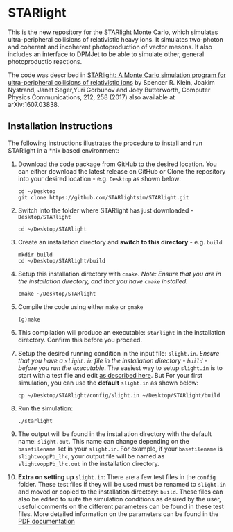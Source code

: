# STARlight
This is the new repository for the STARlight Monte Carlo, which simulates ultra-peripheral collisions of relativistic heavy ions.   It simulates two-photon 
and coherent and incoherent photoproduction of vector mesons.  It also includes an interface to DPMJet to be able to simulate other, general photoproductio reactions.

The code was described in [STARlight: A Monte Carlo simulation program for ultra-peripheral collisions of relativistic ions](arXiv:1607.03838) by Spencer R. Klein, Joakim Nystrand, Janet Seger,Yuri Gorbunov and Joey Butterworth, Computer Physics Communications, 212, 258 (2017) also available at arXiv:1607.03838.

## Installation Instructions
The following instructions illustrates the procedure to install and run STARlight in a *nix based environment:

1. Download the code package from GitHub to the desired location. You can either download the latest release on GitHub or Clone the repository into your desired location - e.g. `Desktop` as shown below:
    ```
    cd ~/Desktop
    git clone https://github.com/STARlightsim/STARlight.git
    ``` 
2. Switch into the folder where STARlight has just downloaded - `Desktop/STARlight`
    ```
    cd ~/Desktop/STARlight
    ```
3. Create an installation directory and __switch to this directory__ - e.g. `build`
    ```
    mkdir build
    cd ~/Desktop/STARlight/build
    ```
4. Setup this installation directory with `cmake`. *Note: Ensure that you are in the installation directory, and that you have `cmake` installed.*
    ```
    cmake ~/Desktop/STARlight
    ```
5. Compile the code using either `make` or `gmake`
    ```
    (g)make
    ```
6. This compilation will produce an executable: `starlight` in the installation directory. Confirm this before you proceed.
7. Setup the desired running condition in the input file: `slight.in`. *Ensure that you have a `slight.in` file in the installation directory - `build` - before you run the executable*.
The easiest way to setup `slight.in` is to start with a test file and edit [as described here](#extra). But For your first simulation, you can use the __default__ `slight.in` as shown below:
    ```
    cp ~/Desktop/STARlight/config/slight.in ~/Desktop/STARlight/build
    ```
8. Run the simulation:
    ```
    ./starlight
    ```
9. The output will be found in the installation directory with the default name: `slight.out`. This name can change depending on the `basefilename` set in your `slight.in`. For example, if your `basefilename` is `slightvoppPb_lhc`, your output file will be named as `slightvoppPb_lhc.out` in the installation directory.

10. <a id="extra"></a> __Extra on setting up__ `slight.in`: There are a few test files in the `config` folder. These test files if they will be used must be renamed to `slight.in` and moved or copied to the installation directory: `build`. These files can also be edited to suite the simulation conditions as desired by the user, useful comments on the different parameters can be found in these test files. More detailed information on the parameters can be found in the [PDF documentation](Readme.pdf)


